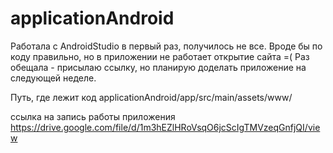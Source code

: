 # applicationAndroid

Работала с AndroidStudio в первый раз, получилось не все. 
Вроде бы по коду правильно, но в приложении не работает открытие сайта =(
Раз обещала - присылаю ссылку, но планирую доделать приложение на следующей неделе. 

Путь, где лежит код applicationAndroid/app/src/main/assets/www/

ссылка на запись работы приложения https://drive.google.com/file/d/1m3hEZlHRoVsqO6jcScIgTMVzeqGnfjQI/view
